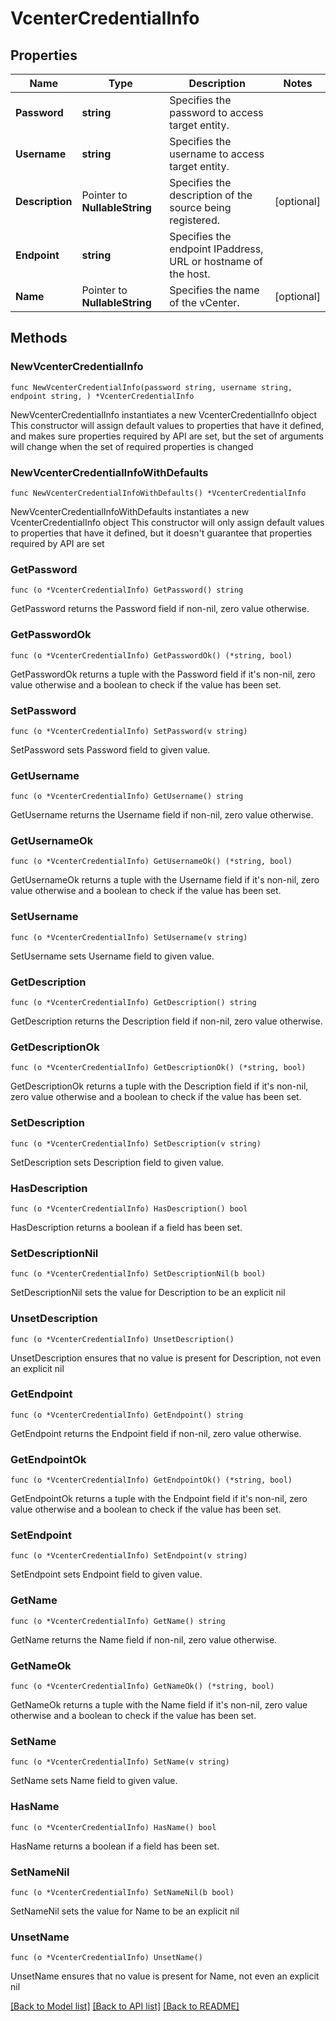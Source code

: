 # VcenterCredentialInfo

## Properties

Name | Type | Description | Notes
------------ | ------------- | ------------- | -------------
**Password** | **string** | Specifies the password to access target entity. | 
**Username** | **string** | Specifies the username to access target entity. | 
**Description** | Pointer to **NullableString** | Specifies the description of the source being registered. | [optional] 
**Endpoint** | **string** | Specifies the endpoint IPaddress, URL or hostname of the host. | 
**Name** | Pointer to **NullableString** | Specifies the name of the vCenter. | [optional] 

## Methods

### NewVcenterCredentialInfo

`func NewVcenterCredentialInfo(password string, username string, endpoint string, ) *VcenterCredentialInfo`

NewVcenterCredentialInfo instantiates a new VcenterCredentialInfo object
This constructor will assign default values to properties that have it defined,
and makes sure properties required by API are set, but the set of arguments
will change when the set of required properties is changed

### NewVcenterCredentialInfoWithDefaults

`func NewVcenterCredentialInfoWithDefaults() *VcenterCredentialInfo`

NewVcenterCredentialInfoWithDefaults instantiates a new VcenterCredentialInfo object
This constructor will only assign default values to properties that have it defined,
but it doesn't guarantee that properties required by API are set

### GetPassword

`func (o *VcenterCredentialInfo) GetPassword() string`

GetPassword returns the Password field if non-nil, zero value otherwise.

### GetPasswordOk

`func (o *VcenterCredentialInfo) GetPasswordOk() (*string, bool)`

GetPasswordOk returns a tuple with the Password field if it's non-nil, zero value otherwise
and a boolean to check if the value has been set.

### SetPassword

`func (o *VcenterCredentialInfo) SetPassword(v string)`

SetPassword sets Password field to given value.


### GetUsername

`func (o *VcenterCredentialInfo) GetUsername() string`

GetUsername returns the Username field if non-nil, zero value otherwise.

### GetUsernameOk

`func (o *VcenterCredentialInfo) GetUsernameOk() (*string, bool)`

GetUsernameOk returns a tuple with the Username field if it's non-nil, zero value otherwise
and a boolean to check if the value has been set.

### SetUsername

`func (o *VcenterCredentialInfo) SetUsername(v string)`

SetUsername sets Username field to given value.


### GetDescription

`func (o *VcenterCredentialInfo) GetDescription() string`

GetDescription returns the Description field if non-nil, zero value otherwise.

### GetDescriptionOk

`func (o *VcenterCredentialInfo) GetDescriptionOk() (*string, bool)`

GetDescriptionOk returns a tuple with the Description field if it's non-nil, zero value otherwise
and a boolean to check if the value has been set.

### SetDescription

`func (o *VcenterCredentialInfo) SetDescription(v string)`

SetDescription sets Description field to given value.

### HasDescription

`func (o *VcenterCredentialInfo) HasDescription() bool`

HasDescription returns a boolean if a field has been set.

### SetDescriptionNil

`func (o *VcenterCredentialInfo) SetDescriptionNil(b bool)`

 SetDescriptionNil sets the value for Description to be an explicit nil

### UnsetDescription
`func (o *VcenterCredentialInfo) UnsetDescription()`

UnsetDescription ensures that no value is present for Description, not even an explicit nil
### GetEndpoint

`func (o *VcenterCredentialInfo) GetEndpoint() string`

GetEndpoint returns the Endpoint field if non-nil, zero value otherwise.

### GetEndpointOk

`func (o *VcenterCredentialInfo) GetEndpointOk() (*string, bool)`

GetEndpointOk returns a tuple with the Endpoint field if it's non-nil, zero value otherwise
and a boolean to check if the value has been set.

### SetEndpoint

`func (o *VcenterCredentialInfo) SetEndpoint(v string)`

SetEndpoint sets Endpoint field to given value.


### GetName

`func (o *VcenterCredentialInfo) GetName() string`

GetName returns the Name field if non-nil, zero value otherwise.

### GetNameOk

`func (o *VcenterCredentialInfo) GetNameOk() (*string, bool)`

GetNameOk returns a tuple with the Name field if it's non-nil, zero value otherwise
and a boolean to check if the value has been set.

### SetName

`func (o *VcenterCredentialInfo) SetName(v string)`

SetName sets Name field to given value.

### HasName

`func (o *VcenterCredentialInfo) HasName() bool`

HasName returns a boolean if a field has been set.

### SetNameNil

`func (o *VcenterCredentialInfo) SetNameNil(b bool)`

 SetNameNil sets the value for Name to be an explicit nil

### UnsetName
`func (o *VcenterCredentialInfo) UnsetName()`

UnsetName ensures that no value is present for Name, not even an explicit nil

[[Back to Model list]](../README.md#documentation-for-models) [[Back to API list]](../README.md#documentation-for-api-endpoints) [[Back to README]](../README.md)


